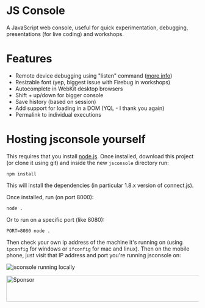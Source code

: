 # JS Console

A JavaScript web console, useful for quick experimentation, debugging, presentations (for live coding) and workshops.

# Features

- Remote device debugging using "listen" command ([more info](https://jsconsole.com/remote-debugging.html))
- Resizable font (yep, biggest issue with Firebug in workshops)
- Autocomplete in WebKit desktop browsers
- Shift + up/down for bigger console
- Save history (based on session)
- Add support for loading in a DOM (YQL - I thank you again)
- Permalink to individual executions

# Hosting jsconsole yourself

This requires that you install [node.js](https://nodejs.org). Once installed, download this project (or clone it using git) and inside the new `jsconsole` directory run:

    npm install

This will install the dependencies (in particular 1.8.x version of connect.js).

Once installed, run (on port 8000):

    node .

Or to run on a specific port (like 8080):

    PORT=8080 node .

Then check your own ip address of the machine it's running on (using `ipconfig` for windows or `ifconfig` for mac and linux). Then on the mobile phone, just visit that IP address and port you're running jsconsole on:

![jsconsole running locally](https://i.imgur.com/hyRF5.png)

<a href="https://app.codesponsor.io/link/wnz2te8CdfKZ8wMjGUpi8EZG/remy/jsconsole" rel="nofollow"><img src="https://app.codesponsor.io/embed/wnz2te8CdfKZ8wMjGUpi8EZG/remy/jsconsole.svg" style="width: 888px; height: 68px;" alt="Sponsor" /></a>
